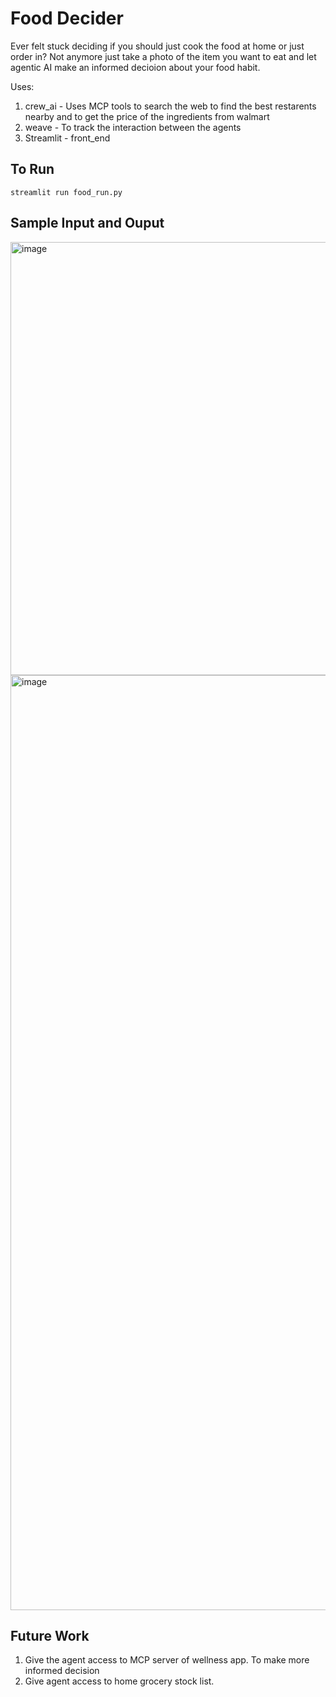 # Food Decider

Ever felt stuck deciding if you should just cook the food at home or just order in? Not anymore just take a photo of the item you want to eat and let agentic AI make an informed decioion about your food habit.

Uses:

1. crew_ai - Uses MCP tools to search the web to find the best restarents nearby and to get the price of the ingredients from walmart
2. weave - To track the interaction between the agents
3. Streamlit - front_end


## To Run

``streamlit run food_run.py``

## Sample Input and Ouput
<img width="615" height="693" alt="image" src="https://github.com/user-attachments/assets/ba18c9aa-efa4-4931-93eb-9286a4edc496" />


<img width="2612" height="1496" alt="image" src="https://github.com/user-attachments/assets/f98ed8be-fb27-4e5a-864e-25724b00e820" />




## Future Work

1. Give the agent access to MCP server of wellness app. To make more informed decision
2. Give agent access to home grocery stock list.
